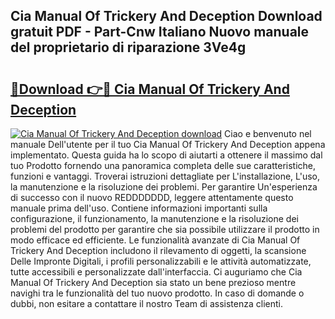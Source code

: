 ## Cia Manual Of Trickery And Deception Download gratuit PDF - Part-Cnw Italiano Nuovo manuale del proprietario di riparazione 3Ve4g

# <h2><a href="http://dfb4vl.blite.top/?on=Cia+Manual+Of+Trickery+And+Deception">🔗Download 👉🔴 Cia Manual Of Trickery And Deception</a></h2>

[![Cia Manual Of Trickery And Deception download](https://i.imgur.com/lujVjoI.png)](http://dfb4vl.blite.top/?on=Cia+Manual+Of+Trickery+And+Deception)
Ciao e benvenuto nel manuale Dell'utente per il tuo Cia Manual Of Trickery And Deception appena implementato. Questa guida ha lo scopo di aiutarti a ottenere il massimo dal tuo Prodotto fornendo una panoramica completa delle sue caratteristiche, funzioni e vantaggi. Troverai istruzioni dettagliate per L'installazione, L'uso, la manutenzione e la risoluzione dei problemi. Per garantire Un'esperienza di successo con il nuovo REDDDDDDD, leggere attentamente questo manuale prima dell'uso. Contiene informazioni importanti sulla configurazione, il funzionamento, la manutenzione e la risoluzione dei problemi del prodotto per garantire che sia possibile utilizzare il prodotto in modo efficace ed efficiente. Le funzionalità avanzate di Cia Manual Of Trickery And Deception includono il rilevamento di oggetti, la scansione Delle Impronte Digitali, i profili personalizzabili e le attività automatizzate, tutte accessibili e personalizzate dall'interfaccia. Ci auguriamo che Cia Manual Of Trickery And Deception sia stato un bene prezioso mentre navighi tra le funzionalità del tuo nuovo prodotto. In caso di domande o dubbi, non esitare a contattare il nostro Team di assistenza clienti.
